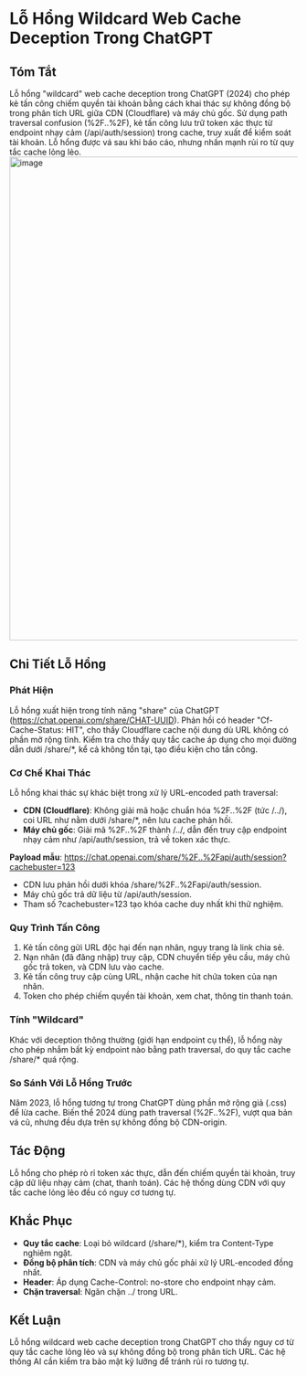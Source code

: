 # Lỗ Hổng Wildcard Web Cache Deception Trong ChatGPT

## Tóm Tắt

Lỗ hổng "wildcard" web cache deception trong ChatGPT (2024) cho phép kẻ tấn công chiếm quyền tài khoản bằng cách khai thác sự không đồng bộ trong phân tích URL giữa CDN (Cloudflare) và máy chủ gốc. Sử dụng path traversal confusion (%2F..%2F), kẻ tấn công lưu trữ token xác thực từ endpoint nhạy cảm (/api/auth/session) trong cache, truy xuất để kiểm soát tài khoản. Lỗ hổng được vá sau khi báo cáo, nhưng nhấn mạnh rủi ro từ quy tắc cache lỏng lẻo.
<img width="802" height="847" alt="image" src="https://github.com/user-attachments/assets/6b4e50e1-72df-42b7-b43b-7efbad921943" />

## Chi Tiết Lỗ Hổng

### Phát Hiện
Lỗ hổng xuất hiện trong tính năng "share" của ChatGPT (https://chat.openai.com/share/CHAT-UUID). Phản hồi có header "Cf-Cache-Status: HIT", cho thấy Cloudflare cache nội dung dù URL không có phần mở rộng tĩnh. Kiểm tra cho thấy quy tắc cache áp dụng cho mọi đường dẫn dưới /share/*, kể cả không tồn tại, tạo điều kiện cho tấn công.

### Cơ Chế Khai Thác
Lỗ hổng khai thác sự khác biệt trong xử lý URL-encoded path traversal:
- **CDN (Cloudflare)**: Không giải mã hoặc chuẩn hóa %2F..%2F (tức /../), coi URL như nằm dưới /share/*, nên lưu cache phản hồi.
- **Máy chủ gốc**: Giải mã %2F..%2F thành /../, dẫn đến truy cập endpoint nhạy cảm như /api/auth/session, trả về token xác thực.

**Payload mẫu**: https://chat.openai.com/share/%2F..%2Fapi/auth/session?cachebuster=123
- CDN lưu phản hồi dưới khóa /share/%2F..%2Fapi/auth/session.
- Máy chủ gốc trả dữ liệu từ /api/auth/session.
- Tham số ?cachebuster=123 tạo khóa cache duy nhất khi thử nghiệm.

### Quy Trình Tấn Công
1. Kẻ tấn công gửi URL độc hại đến nạn nhân, ngụy trang là link chia sẻ.
2. Nạn nhân (đã đăng nhập) truy cập, CDN chuyển tiếp yêu cầu, máy chủ gốc trả token, và CDN lưu vào cache.
3. Kẻ tấn công truy cập cùng URL, nhận cache hit chứa token của nạn nhân.
4. Token cho phép chiếm quyền tài khoản, xem chat, thông tin thanh toán.

### Tính "Wildcard"
Khác với deception thông thường (giới hạn endpoint cụ thể), lỗ hổng này cho phép nhắm bất kỳ endpoint nào bằng path traversal, do quy tắc cache /share/* quá rộng.

### So Sánh Với Lỗ Hổng Trước
Năm 2023, lỗ hổng tương tự trong ChatGPT dùng phần mở rộng giả (.css) để lừa cache. Biến thể 2024 dùng path traversal (%2F..%2F), vượt qua bản vá cũ, nhưng đều dựa trên sự không đồng bộ CDN-origin.

## Tác Động
Lỗ hổng cho phép rò rỉ token xác thực, dẫn đến chiếm quyền tài khoản, truy cập dữ liệu nhạy cảm (chat, thanh toán). Các hệ thống dùng CDN với quy tắc cache lỏng lẻo đều có nguy cơ tương tự.

## Khắc Phục
- **Quy tắc cache**: Loại bỏ wildcard (/share/*), kiểm tra Content-Type nghiêm ngặt.
- **Đồng bộ phân tích**: CDN và máy chủ gốc phải xử lý URL-encoded đồng nhất.
- **Header**: Áp dụng Cache-Control: no-store cho endpoint nhạy cảm.
- **Chặn traversal**: Ngăn chặn ../ trong URL.

## Kết Luận
Lỗ hổng wildcard web cache deception trong ChatGPT cho thấy nguy cơ từ quy tắc cache lỏng lẻo và sự không đồng bộ trong phân tích URL. Các hệ thống AI cần kiểm tra bảo mật kỹ lưỡng để tránh rủi ro tương tự.
